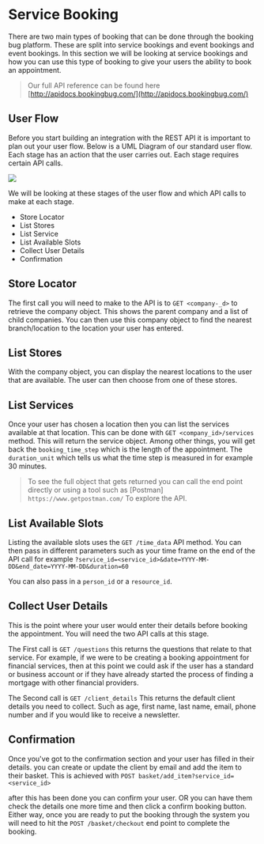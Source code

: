# Service Booking
There are two main types of booking that can be done through the booking bug platform. These are split into service bookings and event bookings and event bookings. In this section we will be looking at service bookings and how you can use this type of booking to give your users the ability to book an appointment.

> Our full API reference can be found here [http://apidocs.bookingbug.com/](http://apidocs.bookingbug.com/)

## User Flow
Before you start building an integration with the REST API it is important to plan out your user flow. Below is a UML Diagram of our standard user flow. Each stage has an action that the user carries out. Each stage requires certain API calls.

<img src='http://g.gravizo.com/g?
@startuml;
actor User;
participant "Store Locator" as A;
participant "List Stores" as B;
participant "List Service" as C;
participant "List Available Slots" as D;
participant "Collect User Details" as E;
participant "Confirmation" as F;
User -> A: Start;
activate A;
A -> B: Enter Location;
activate B;
B -> C: Choose Store;
activate C;
C -> D: Choose Service;
activate D;
D -> E: Choose Slot;
activate E;
E -> F: Enter Details;
activate F;
@enduml;
'>

We will be looking at these stages of the user flow and which API calls to make at each stage.

- Store Locator
- List Stores
- List Service
- List Available Slots
- Collect User Details
- Confirmation

## Store Locator
The first call you will need to make to the API is to `GET <company-_d>` to retrieve the company object. This shows the parent company and a list of child companies. You can then use this company object to find the nearest branch/location to the location your user has entered.

## List Stores
With the company object, you can display the nearest locations to the user that are available. The user can then choose from one of these stores.

## List Services
Once your user has chosen a location then you can list the services available at that location. This can be done with `GET <company_id>/services` method. This will return the service object. Among other things, you will get back the `booking_time_step` which is the length of the appointment. The `duration_unit` which tells us what the time step is measured in for example 30 minutes.

> To see the full object that gets returned you can call the end point directly or using a tool such as [Postman] `https://www.getpostman.com/` To explore the API.

## List Available Slots
Listing the available slots uses the `GET /time_data` API method. You can then pass in different parameters such as your time frame on the end of the API call for example `?service_id=<service_id>&date=YYYY-MM-DD&end_date=YYYY-MM-DD&duration=60`

You can also pass in a `person_id` or a `resource_id`.

## Collect User Details
This is the point where your user would enter their details before booking the appointment. You will need the two API calls at this stage.

The First call is `GET /questions` this returns the questions that relate to that service. For example, if we were to be creating a booking appointment for financial services, then at this point we could ask if the user has a standard or business account or if they have already started the process of finding a mortgage with other financial providers.

The Second call is `GET /client_details` This returns the default client details you need to collect. Such as age, first name, last name, email, phone number and if you would like to receive a newsletter.

## Confirmation
Once you've got to the confirmation section and your user has filled in their details. you can create or update the client by email and add the item to their basket. This is achieved with `POST basket/add_item?service_id=<service_id>`

after this has been done you can confirm your user. OR you can have them check the details one more time and then click a confirm booking button. Either way, once you are ready to put the booking through the system you will need to hit the `POST /basket/checkout` end point to complete the booking.